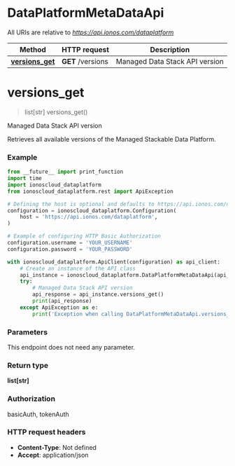 # DataPlatformMetaDataApi

All URIs are relative to *https://api.ionos.com/dataplatform*

| Method | HTTP request | Description |
| ------------- | ------------- | ------------- |
| [**versions_get**](DataPlatformMetaDataApi.md#versions_get) | **GET** /versions | Managed Data Stack API version |


# **versions_get**
> list[str] versions_get()

Managed Data Stack API version

Retrieves all available versions of the Managed Stackable Data Platform.

### Example

```python
from __future__ import print_function
import time
import ionoscloud_dataplatform
from ionoscloud_dataplatform.rest import ApiException

# Defining the host is optional and defaults to https://api.ionos.com/dataplatform
configuration = ionoscloud_dataplatform.Configuration(
    host = 'https://api.ionos.com/dataplatform',
)

# Example of configuring HTTP Basic Authorization
configuration.username = 'YOUR_USERNAME'
configuration.password = 'YOUR_PASSWORD'

with ionoscloud_dataplatform.ApiClient(configuration) as api_client:
    # Create an instance of the API class
    api_instance = ionoscloud_dataplatform.DataPlatformMetaDataApi(api_client)
    try:
        # Managed Data Stack API version
        api_response = api_instance.versions_get()
        print(api_response)
    except ApiException as e:
        print('Exception when calling DataPlatformMetaDataApi.versions_get: %s\n' % e)
```

### Parameters
This endpoint does not need any parameter.

### Return type

**list[str]**

### Authorization

basicAuth, tokenAuth

### HTTP request headers

 - **Content-Type**: Not defined
 - **Accept**: application/json

